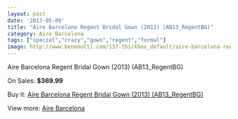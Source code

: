 ```yaml
---
layout: post
date: '2017-05-09'
title: "Aire Barcelona Regent Bridal Gown (2013) (AB13_RegentBG)"
category: Aire Barcelona
tags: ["special","crazy","gown","regent","formal"]
image: http://www.benemulti.com/137-thickbox_default/aire-barcelona-regent-bridal-gown-2013-ab13regentbg.jpg
---
```

Aire Barcelona Regent Bridal Gown (2013) (AB13_RegentBG)

On Sales: **$369.99**
<a href="https://www.benemulti.com/en/aire-barcelona/54-aire-barcelona-regent-bridal-gown-2013-ab13regentbg.html"><amp-img layout="responsive" width="600" height="600" src="//www.benemulti.com/137-thickbox_default/aire-barcelona-regent-bridal-gown-2013-ab13regentbg.jpg" alt="Aire Barcelona Regent Bridal Gown (2013) (AB13_RegentBG) 0" /></a>
<a href="https://www.benemulti.com/en/aire-barcelona/54-aire-barcelona-regent-bridal-gown-2013-ab13regentbg.html"><amp-img layout="responsive" width="600" height="600" src="//www.benemulti.com/139-thickbox_default/aire-barcelona-regent-bridal-gown-2013-ab13regentbg.jpg" alt="Aire Barcelona Regent Bridal Gown (2013) (AB13_RegentBG) 1" /></a>
<a href="https://www.benemulti.com/en/aire-barcelona/54-aire-barcelona-regent-bridal-gown-2013-ab13regentbg.html"><amp-img layout="responsive" width="600" height="600" src="//www.benemulti.com/138-thickbox_default/aire-barcelona-regent-bridal-gown-2013-ab13regentbg.jpg" alt="Aire Barcelona Regent Bridal Gown (2013) (AB13_RegentBG) 2" /></a>

Buy it: [Aire Barcelona Regent Bridal Gown (2013) (AB13_RegentBG)](https://www.benemulti.com/en/aire-barcelona/54-aire-barcelona-regent-bridal-gown-2013-ab13regentbg.html "Aire Barcelona Regent Bridal Gown (2013) (AB13_RegentBG)")

View more: [Aire Barcelona](https://www.benemulti.com/en/3-aire-barcelona "Aire Barcelona")